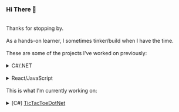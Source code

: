 ### Hi There :wave:
<br />
Thanks for stopping by.
<br />
<br />
As a hands-on learner, I sometimes tinker/build when I have the time.
<br />
<br />
These are some of the projects I've worked on previously:
<br />
<br />
<details>
<summary>C#/.NET</summary>
<br />
<details>
<summary><a href="https://github.com/margohpolo/LoanCalculator" target="_blank">Loan Calculator</a></summary>
<br />
A very quick .NET-Angular refresher, with an EMI (Equal Monthly Installation) approach to calculating the Loan Repayment Schedule.
<br />
Includes Strongly-Typed ValueObjects, Unit Tests and <a href="https://learn.microsoft.com/en-us/dotnet/aspire/get-started/aspire-overview" target="_blank">.NET Aspire</a>.
</details>
<br />
<details>
<summary>Strong Typing with Value Objects</summary>
<br />
Some exploration into Strong Typing in C#.
<br />
<br />
Equality checks with Reflections used in overriding GetHashCode() - <a href="https://github.com/margohpolo/Equality" target="_blank">here</a>.
</details>
<br />
<details>
<summary><a href="https://github.com/margohpolo/USBPOC" target="_blank">USB</a></summary>
<br />
Explored a couple of different ways to get details on connected USB devices, including via a PowerShell instance.
<br />
Also built XML documentation of code.
</details>
<br />
<details>
<summary><a href="https://github.com/margohpolo/WebSot" target="_blank">"Project WebSot"</a></summary>
<br />
 A quick build to understand WebSockets across 2 of the more popular WebSocket Libraries, namely <a href="https://github.com/statianzo/Fleck" target="_blank">Fleck</a> for the Server and <a href="https://github.com/sta/websocket-sharp" target="_blank">WebSocket-Sharp</a> for the Console Client.
<br />
<br />
 In hindsight, could've chosen a better Client Library for better feature support, e.g. custom HTTP Headers.
</details>
<br />
<details>
<summary><a href="https://github.com/margohpolo/wwimporters/tree/master" target="_blank">"Project WWImporters"</a></summary>
<br />
Some exploration into Clean Architecture and EFCore started here.
<br />
<br />
Features:
 <ul>
    <li>Reverse-scaffolded the Microsoft example WideWorldImporters DB.</li>
    <li>Added ability to run SQL Scripts (including StoredProcedures) after EF Migrations.</li>
    <li>Added Unit Tests to strictly enforce Clean Architecture at a high level.</li>
 </ul>
<br />
Other Notes:
<ul>
    <li>SystemConfig Tables can be seeded with default values OnCreate.</li>
    <li>History Table handling approach pending.</li>
    <li>Data archiving approach pending.</li>
    <li>"Disposable" DB containers can be introduced for Integration Unit Testing - apparently it's common for Azure projects.</li>
    <li>Noted that the original design still had primitive obsession to be resolved.</li>
</ul>
</details>
<br />
<details>
<summary><a href="https://github.com/margohpolo/DataPOC/tree/main" target="_blank">DataPOC</a></summary>
<br />
 A quick POC Solution for generating Documentation of DB Schema. Supports MarkDown, JSON as well as Excel outputs. While MarkDown and Excel were chosen as the default human-readable options, JSON was included in the scope for future extensibility to support Azure Data Factory mappings.
<br />
<br />
One possible practical use of this Project is to be a Nuget Package that, upon pipeline build, sends the blobs (or streams of bytes?) to update Wikis and other documentation. 
</details>
<br />
<br />
</details>
<br />
<details>
<summary>React/JavaScript</summary>
<br />
<details>
<summary><a href="https://github.com/margohpolo/Countdown" target="_blank">Countdown Timer</a></summary>
<br />
Inspired by several brilliant Frontend Developers on my team, I decided to tinker a little with React and JavaScript.
<br />
<br />
A preference for going with custom SVGs instead of using D3 is still held; intending to revisit this when it's time for more Frontend/JavaScript practical sessions. 
</details>
</details>

<br />
This is what I'm currently working on:
<br />
<br />
<details>
<summary>[C#] <a href="https://github.com/margohpolo/TicTacToeDotNet" target="_blank"> TicTacToeDotNet</a></summary>
<br />
 A code refactoring exercise; pushing the limits of what can be learnt from just 100 lines of smelly code.
 <br />
<br />
 Did take the opportunity to set up a local instance of SonarQube; seeme like SonarQube doesn't capture design pattern smells by default, only the glaringly obvious code smells. Then again, it would be a stretch to expect even ChatGPT to review design patterns well, at least at this point in time.
 <br />
<br />
 This Repo will be updated once it's good to go.
</details>
<br />
